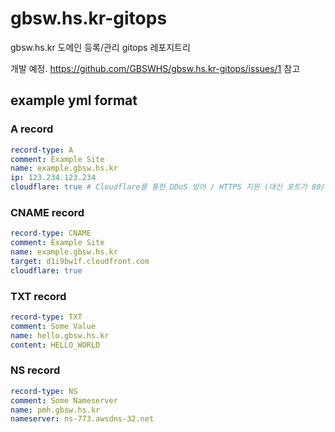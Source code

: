 # gbsw.hs.kr-gitops
gbsw.hs.kr 도메인 등록/관리 gitops 레포지트리

개발 예정. https://github.com/GBSWHS/gbsw.hs.kr-gitops/issues/1 참고

## example yml format
### A record
```yml
record-type: A
comment: Example Site
name: example.gbsw.hs.kr
ip: 123.234.123.234
cloudflare: true # Cloudflare를 통한 DDoS 방어 / HTTPS 지원 (대신 포트가 80/443으로 제한)
```

### CNAME record
```yml
record-type: CNAME
comment: Example Site
name: example.gbsw.hs.kr
target: d1i9bw1f.cloudfront.com
cloudflare: true
```

### TXT record
```yml
record-type: TXT
comment: Some Value
name: hello.gbsw.hs.kr
content: HELLO_WORLD
```

### NS record
```yml
record-type: NS
comment: Some Nameserver
name: pmh.gbsw.hs.kr
nameserver: ns-773.awsdns-32.net
```
